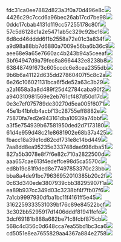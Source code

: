fdc31ca0ee7882d823a3f0a70d496e8c<img  src="https://img.alicdn.com/bao/uploaded/i3/2639837995/TB2me9npIj_B1NjSZFHXXaDWpXa_!!2639837995.jpg_160x160.jpg">
4426c29c7ccd6a96bec26ab17cd7be98<img  src="https://img.alicdn.com/bao/uploaded/i4/2639837995/O1CN0128vl03pVszyGMqJ_!!2639837995.jpg_160x160.jpg">
0ddc17cbab4131d119cc57255178c80f<img  src="https://img.alicdn.com/bao/uploaded/i1/2639837995/O1CN0128vl0KHRyAexEmp_!!2639837995.jpg_160x160.jpg">
57c5d6128c1a2e5471ab5c329c92bc16<img  src="https://img.alicdn.com/bao/uploaded/i3/2639837995/O1CN0128vl0EHQKbxN3lK_!!2639837995.jpg_160x160.jpg">
6d8cd46dddd6f1b2558a72e01c3a834f<img  src="https://img.alicdn.com/bao/uploaded/i2/2639837995/O1CN0128vl0Ih2dy6u3Fm_!!2639837995.jpg_160x160.jpg">
a9d98a88bb7d6880a7009e56ba6b36c9<img  src="https://img.alicdn.com/bao/uploaded/i2/2639837995/TB2mEA3prZnBKNjSZFGXXbt3FXa_!!2639837995.jpg_160x160.jpg">
aee68e9a65e7660ac4b243b94a5ceeaf<img  src="https://img.alicdn.com/bao/uploaded/i3/2639837995/TB2Z4ECncj_B1NjSZFHXXaDWpXa_!!2639837995.jpg_160x160.jpg">
3bf64947d9a79fec8a8664432e8238b8<img  src="https://img.alicdn.com/bao/uploaded/i4/2639837995/O1CN0128vl0crlIuBjuDl_!!2639837995.jpg_160x160.jpg">
63848749f673c605ccdc6e8cea2355db<img  src="https://img.alicdn.com/bao/uploaded/i1/2639837995/O1CN0128vl0Y8l0ANbkeI_!!2639837995.jpg_160x160.jpg">
9b6b6a41122d635dd27860407f5c8c2a<img  src="https://img.alicdn.com/bao/uploaded/i4/2639837995/O1CN0128vl0WN9kjPa3ZD_!!2639837995.jpg_160x160.jpg">
6e26c106021131bca6f5de52a63c3b29<img  src="https://img.alicdn.com/bao/uploaded/i3/2639837995/O1CN0128vl01xAQZlViQ5_!!2639837995.jpg_160x160.jpg">
a2a1658a3a8d489f25d42784caba90f2<img  src="https://img.alicdn.com/bao/uploaded/i4/2639837995/O1CN0128vl0FocLMl3t6j_!!2639837995.jpg_160x160.jpg">
a940310981569e2eb761cf487d50d17c<img  src="https://img.alicdn.com/imgextra/i3/2639837995/O1CN0128vl0jB15CUrjMe_!!2639837995.jpg">
0e3c7ef075789de30270d5ea005f6071<img  src="https://img.alicdn.com/imgextra/i3/2639837995/O1CN0128vl0cisClUWUYV_!!2639837995.jpg">
45e1b41bfdb4acbf13c28755eff8882e<img  src="https://img.alicdn.com/imgextra/i4/2639837995/O1CN0128vl0jB0gGIHjcX_!!2639837995.jpg">
75870fa7ed2e943161dba10939a74bbf<img  src="https://img.alicdn.com/imgextra/i2/2639837995/O1CN0128vl0jB00jrePHi_!!2639837995.jpg">
a3f5e754939b67581950ded2d7173180<img  src="https://img.alicdn.com/imgextra/i1/2639837995/O1CN0128vl0it474Gi2ez_!!2639837995.jpg">
61d4e959d48c21e8681902e68b37a425<img  src="https://img.alicdn.com/imgextra/i4/2639837995/O1CN0128vl0it36i2Oo0O_!!2639837995.jpg">
fbacc18a39e1cd82cdf731e8c14bd449<img  src="https://img.alicdn.com/imgextra/i2/2639837995/O1CN0128vl0jB04u3SSRP_!!2639837995.jpg">
7aa8dd8ea95235e333748dae998dba51<img  src="https://img.alicdn.com/imgextra/i4/2639837995/O1CN0128vl0hRk6vjRVI1_!!2639837995.jpg">
827a5b3078e8f7f6e82c710a2822500d<img  src="https://img.alicdn.com/imgextra/i1/2639837995/O1CN0128vl0jVeKK5VYIL_!!2639837995.jpg">
aaa657cae613f4edeffce98d5ca5570c<img  src="https://img.alicdn.com/imgextra/i4/2639837995/O1CN0128vl0htOjGdD5Al_!!2639837995.jpg">
ed8b19c81f9ded8e77497853370c23bb<img  src="https://img.alicdn.com/imgextra/i4/2639837995/O1CN0128vl0kLnfU5Aeth_!!2639837995.jpg">
bba8a4de91bc79636952010385b20c2f<img  src="https://img.alicdn.com/imgextra/i2/2639837995/O1CN0128vl0jVe7qo2zVY_!!2639837995.jpg">
0c63d340ede3807939cbb38295907f1a<img  src="https://img.alicdn.com/imgextra/i1/2639837995/O1CN0128vl0kY6aPRXyoU_!!2639837995.jpg">
ea89b937cc349d03c3238bf4f7fb07f6<img  src="https://img.alicdn.com/imgextra/i4/2639837995/O1CN0128vl0it3mIV9IEu_!!2639837995.jpg">
7a1cb9997930dfba1bc11f4161ff5e45<img  src="https://img.alicdn.com/imgextra/i1/2639837995/O1CN0128vl0jB0HKVcQFy_!!2639837995.jpg">
3162259333531039bf76c89e84522bcf<img  src="https://img.alicdn.com/imgextra/i2/2639837995/O1CN0128vl0iMj4XP95jR_!!2639837995.jpg">
3c302bb5295917d1406dddf81941fefe<img  src="https://img.alicdn.com/imgextra/i4/2639837995/O1CN0128vl0cissIbC3Eg_!!2639837995.jpg">
3dcf69181b888a682be71c8fcbf875cb<img  src="https://img.alicdn.com/imgextra/i3/2639837995/O1CN0128vl0iMkTiiWvKY_!!2639837995.jpg">
568c4d356c0d648cca7ea55bd1bc3ca6<img  src="https://img.alicdn.com/imgextra/i2/2639837995/O1CN0128vl0kLmnQyo74G_!!2639837995.jpg">
cd5051e8ea7655829aa4367a884e2758<img  src="https://img.alicdn.com/imgextra/i3/2639837995/O1CN0128vl0h4ZdHWfHLg_!!2639837995.jpg">
